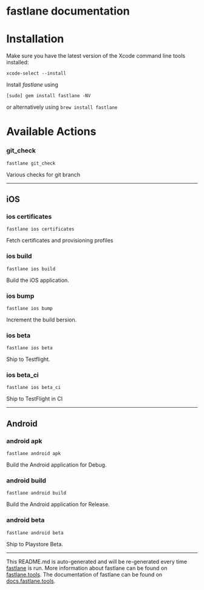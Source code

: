fastlane documentation
================
# Installation

Make sure you have the latest version of the Xcode command line tools installed:

```
xcode-select --install
```

Install _fastlane_ using
```
[sudo] gem install fastlane -NV
```
or alternatively using `brew install fastlane`

# Available Actions
### git_check
```
fastlane git_check
```
Various checks for git branch

----

## iOS
### ios certificates
```
fastlane ios certificates
```
Fetch certificates and provisioning profiles
### ios build
```
fastlane ios build
```
Build the iOS application.
### ios bump
```
fastlane ios bump
```
Increment the build bersion.
### ios beta
```
fastlane ios beta
```
Ship to Testflight.
### ios beta_ci
```
fastlane ios beta_ci
```
Ship to TestFlight in CI

----

## Android
### android apk
```
fastlane android apk
```
Build the Android application for Debug.
### android build
```
fastlane android build
```
Build the Android application for Release.
### android beta
```
fastlane android beta
```
Ship to Playstore Beta.

----

This README.md is auto-generated and will be re-generated every time [fastlane](https://fastlane.tools) is run.
More information about fastlane can be found on [fastlane.tools](https://fastlane.tools).
The documentation of fastlane can be found on [docs.fastlane.tools](https://docs.fastlane.tools).
